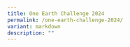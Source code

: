 ```yaml
---
title: One Earth Challenge 2024
permalink: /one-earth-challenge-2024/
variant: markdown
description: ""
---
```

